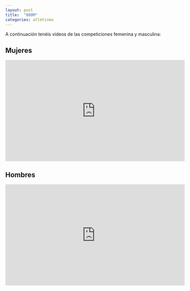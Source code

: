 ```yaml
---
layout: post
title:  "800M"
categories: atletismo
---
```


A continuación tenéis vídeos de las competiciones femenina y masculina:

## Mujeres
<iframe width="560" height="315" src="https://www.youtube.com/embed/vHU9OFSwmEs" frameborder="0" allow="accelerometer; autoplay; encrypted-media; gyroscope; picture-in-picture" allowfullscreen></iframe>

## Hombres
<iframe width="560" height="315" src="https://www.youtube.com/embed/x7KGlbZVK-k" frameborder="0" allow="accelerometer; autoplay; encrypted-media; gyroscope; picture-in-picture" allowfullscreen></iframe>
